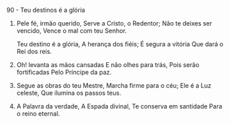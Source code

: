90 - Teu destinos é a glória

1. Pele fé, irmão querido,
   Serve a Cristo, o Redentor;
   Não te deixes ser vencido,
   Vence o mal com teu Senhor.

   Teu destino é a glória,
   A herança dos fiéis;
   É segura a vitória
   Que dará o Rei dos reis.

2. Oh! levanta as mãos cansadas
   E não olhes para trás,
   Pois serão fortificadas
   Pelo Príncipe da paz.

3. Segue as obras do teu Mestre,
   Marcha firme para o céu;
   Ele é a Luz celeste,
   Que ilumina os passos teus.

4. A Palavra da verdade,
   A Espada divinal,
   Te conserva em santidade
   Para o reino eternal.
